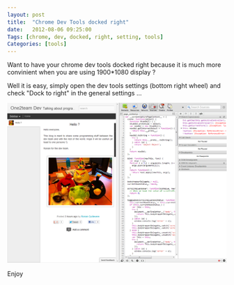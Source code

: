 ```yaml
---
layout: post
title:  "Chrome Dev Tools docked right"
date:   2012-08-06 09:25:00
Tags: [chrome, dev, docked, right, setting, tools]
Categories: [tools]
---
```


Want to have your chrome dev tools docked right because it is much more convinient when you are using 1900*1080 display ?

Well it is easy, simply open the dev tools settings (bottom right wheel) and check "Dock to right" in the general settings ...

<img class="center" src="/img/devtoolright.png" alt="mvc" width="600px">


Enjoy

